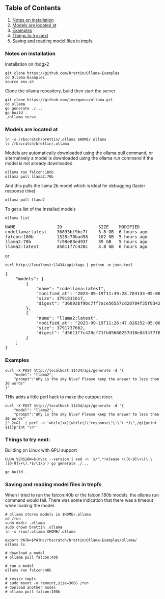 ## Table of Contents
1. [Notes on installation](#item-one)
2. [Models are located at](#item-two)
3. [Examples](#item-three)
4. [Things to try next](#item-four)
5. [Saving and reading model files in tmpfs](#item-five)


<a id="item-one"></a>
### Notes on installation

Installation on rbdgx2

    git clone https://github.com/brettin/Ollama-Examples
    cd Ollama-Examples
    source env.sh

Clone the ollama repository, build then start the server

    git clone https://github.com/jmorganca/ollama.git
    cd ollama
    go generate ./...
    go build .
    ./ollama serve

<a id="item-two"></a>
### Models are located at

    ln -s /rbscratch/brettin/.ollama $HOME/.ollama
    ls /rbscratch/brettin/.ollama

Models are automatically downloaded using the ollama pull command, or alternatively a model is downloaded using the ollama run command if the model is not already downloaded.

    ollama run falcon:180b
    ollama pull llama2:70b

And this pulls the llama 2b model which is ideal for debugging (faster response time)
    
    ollama pull llama2

To get a list of the installed models

    ollama list

<pre>
NAME            	ID          	SIZE  	MODIFIED    
codellama:latest	36893bf9bc7f	3.8 GB	6 hours ago	
falcon:180b     	1528c70bad58	102 GB	5 hours ago	
llama2:70b      	fc98e83ed93f	39 GB 	5 hours ago	
llama2:latest   	d5611f7c428c	3.8 GB	6 hours ago	
</pre>

or

    curl http://localhost:11434/api/tags | python -m json.tool

<pre>
{
    "models": [
        {
            "name": "codellama:latest",
            "modified_at": "2023-09-19T11:39:28.784133-05:00",
            "size": 3791811617,
            "digest": "36893bf9bc7ff7ace56557cd28784f35f834290c85d39115c6b91c00a031cfad"
        },
        {
            "name": "llama2:latest",
            "modified_at": "2023-09-19T11:26:47.026252-05:00",
            "size": 3791737662,
            "digest": "d5611f7c428cf71fb05660257d18e043477f8b46cf561bf86940c687c1a59f70"
        }
    ]
}
</pre>

<a id="item-three"></a>
### Examples

    curl -X POST http://localhost:11434/api/generate -d '{
        "model": "llama2",
        "prompt":"Why is the sky blue? Please keep the answer to less than 30 words"
    }' 

THis adds a little perl hack to make the outpput nicer.

    curl -X POST http://localhost:11434/api/generate -d '{
        "model": "llama2",
        "prompt":"Why is the sky blue? Please keep the answer to less than 30 words"
    }' 2>&1  | perl -e 'while(<>){while(/\"response\"\:\"(.*)\",/g){print $1}}print "\n"'

<a id="item-four"></a>
### Things to try next:

Building on Linux with GPU support

    CUDA_VERSION=$(nvcc --version | sed -n 's/^.*release \([0-9]\+\)\.\([0-9]\+\).*$/\1/p') go generate ./...

    go build .


<a id="item-five"></a>
### Saving and reading model files in tmpfs

When I tried to run the falcon:40b or the falcon:180b models, the ollama run command would fail. There was some indication that there was a timeout when loading the model.

    # ollama stores models in $HOME/.ollama
    cd /run
    sudo mkdir .ollama
    sudo chown brettin .ollama
    ln -s /run/.ollama $HOME/.ollama
 
    export PATH=$PATH:/rbscratch/brettin/Ollama-Examples/ollama/
    ollama ls
    
    # download a model
    # ollama pull falcon:40b
    
    # run a model
    ollama run falcon:40b

    # resize tmpfs
    # sudo mount -o remount,size=300G /run
    # donload another model
    # ollama pull falcon:180b




    
  


